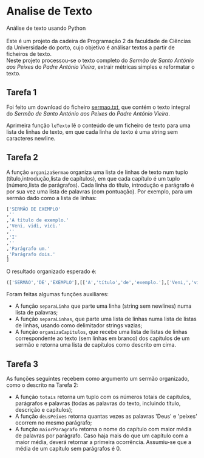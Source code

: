 # Analise de Texto
Análise de texto usando Python <br>
<br>
Este é um projeto da cadeira de Programação 2 da faculdade de Ciências da Universidade do porto, cujo objetivo é análisar textos a partir de ficheiros de texto.
<br>
Neste projeto processou-se o texto completo do *Sermão de Santo António aos Peixes* do *Padre António Vieira*, extrair métricas simples e reformatar o texto.  
  
## Tarefa 1

Foi feito um download do ficheiro [sermao.txt](../dados/sermao.txt), que contém o texto integral do *Sermão de Santo António aos Peixes* do *Padre António Vieira*.

Aprimeira função `leTexto` lê o conteúdo de um ficheiro de texto para uma lista de linhas de texto, em que cada linha de texto é uma string sem caracteres newline.

## Tarefa 2

A função ``organizaSermao`` organiza uma lista de linhas de texto num tuplo (título,introdução,lista de capítulos), em que cada capítulo é um tuplo (número,lista de parágrafos). Cada linha do título, introdução e parágrafo é por sua vez uma lista de palavras (com pontuação).
Por exemplo, para um sermão dado como a lista de linhas:
```python
['SERMÃO DE EXEMPLO'
,''
,'A título de exemplo.'
,'Veni, vidi, vici.'
,''
,'I'
,''
,'Parágrafo um.'
,'Parágrafo dois.'
]
```
O resultado organizado esperado é:
```python
(['SERMÃO','DE','EXEMPLO'],[['A','título','de','exemplo.'],['Veni,','vidi,','vici.']],[('I',[['Parágrafo','um.'],['Parágrafo','dois.']])])
```

Foram feitas algumas funções auxiliares:
- A função `separaLinha` que parte uma linha (string sem newlines) numa lista de palavras;
- A função `separaLinhas`, que parte uma lista de linhas numa lista de listas de linhas, usando como delimitador strings vazias;
- A função `organizaCapitulos`, que recebe uma lista de listas de linhas correspondente ao texto (sem linhas em branco) dos capítulos de um sermão e retorna uma lista de capítulos como descrito em cima.


## Tarefa 3

As funções seguintes recebem como argumento um sermão organizado, como o descrito na Tarefa 2:

- A função `totais` retorna um tuplo com os números totais de capítulos, parágrafos e palavras (todas as palavras do texto, incluindo título, descrição e capítulos);
- A função `deusPeixes` retorna quantas vezes as palavras 'Deus' e 'peixes' ocorrem no mesmo parágrafo;
- A função `maiorParagrafo` retorna o nome do capítulo com maior média de palavras por parágrafo. Caso haja mais do que um capítulo com a maior média, deverá retornar a primeira ocorrência. Assumiu-se que a média de um capítulo sem parágrafos é 0.
